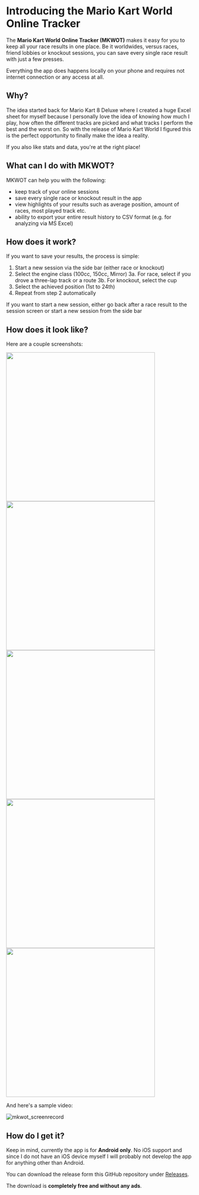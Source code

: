 # Introducing the Mario Kart World Online Tracker

The **Mario Kart World Online Tracker (MKWOT)** makes it easy for you to keep all your race results in one place. Be it worldwides, versus races, friend lobbies or knockout sessions, you can save every single race result with just a few presses.

Everything the app does happens locally on your phone and requires not internet connection or any access at all.

## Why?
The idea started back for Mario Kart 8 Deluxe where I created a huge Excel sheet for myself because I personally love the idea of knowing how much I play, how often the different tracks are picked and what tracks I perform the best and the worst on. So with the release of Mario Kart World I figured this is the perfect opportunity to finally make the idea a reality.

If you also like stats and data, you're at the right place!

## What can I do with MKWOT?
MKWOT can help you with the following:
- keep track of your online sessions
- save every single race or knockout result in the app
- view highlights of your results such as average position, amount of races, most played track etc.
- ability to export your entire result history to CSV format (e.g. for analyzing via MS Excel)

## How does it work?
If you want to save your results, the process is simple:
1. Start a new session via the side bar (either race or knockout)
2. Select the engine class (100cc, 150cc, Mirror)
3a. For race, select if you drove a three-lap track or a route
3b. For knockout, select the cup
4. Select the achieved position (1st to 24th)
5. Repeat from step 2 automatically

If you want to start a new session, either go back after a race result to the session screen or start a new session from the side bar

## How does it look like?
Here are a couple screenshots:

<img src="https://github.com/user-attachments/assets/1f0b5e4c-d2f7-4c70-a73c-57b7e38a9c72" width="400">

<img src="https://github.com/user-attachments/assets/3138685b-8d6e-454f-bf51-62f279171945" width="400">

<img src="https://github.com/user-attachments/assets/c3fdd4ce-16c2-45ee-a8fe-292dc1d1b764" width="400">

<img src="https://github.com/user-attachments/assets/590393d0-0765-4219-9a3c-a83eda983728" width="400">

<img src="https://github.com/user-attachments/assets/4d1d1cc4-95ae-411f-a87a-c7d39365ba4d" width="400">

And here's a sample video:

![mkwot_screenrecord](https://github.com/user-attachments/assets/52e372f7-ed5f-47a6-9214-d14cd3b3bdd7)

## How do I get it?

Keep in mind, currently the app is for **Android only**. No iOS support and since I do not have an iOS device myself I will probably not develop the app for anything other than Android.

You can download the release form this GitHub repository under [Releases](https://github.com/HeikoPanter/MarioKartWorldOnlineTracker/releases).

The download is **completely free and without any ads**.
